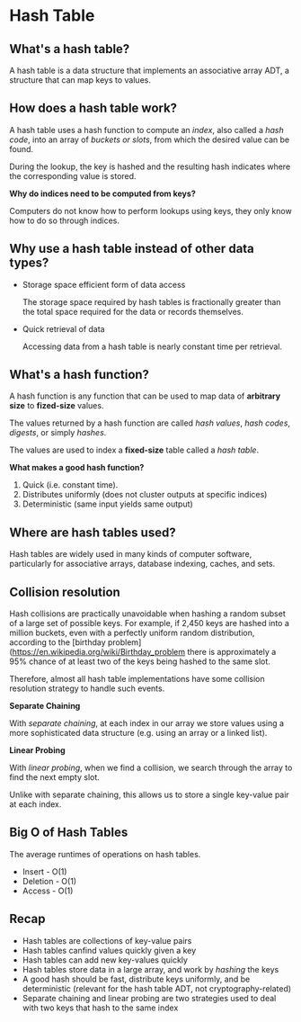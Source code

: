 # Hash Table

## What's a hash table?

A hash table is a data structure that implements an associative array ADT, a structure that can map keys to values.

## How does a hash table work?

A hash table uses a hash function to compute an _index_, also called a _hash code_, into an array of _buckets or slots_, from which the desired value can be found.

During the lookup, the key is hashed and the resulting hash indicates where the corresponding value is stored.

**Why do indices need to be computed from keys?**

Computers do not know how to perform lookups using keys, they only know how to do so through indices.

## Why use a hash table instead of other data types?

- Storage space efficient form of data access

  The storage space required by hash tables is fractionally greater than the total space required for the data or records themselves.

- Quick retrieval of data

  Accessing data from a hash table is nearly constant time per retrieval.

## What's a hash function?

A hash function is any function that can be used to map data of **arbitrary size** to **fized-size** values.

The values returned by a hash function are called _hash values_, _hash codes_, _digests_, or simply _hashes_.

The values are used to index a **fixed-size** table called a _hash table_.

**What makes a good hash function?**

1. Quick (i.e. constant time).
2. Distributes uniformly (does not cluster outputs at specific indices)
3. Deterministic (same input yields same output)

## Where are hash tables used?

Hash tables are widely used in many kinds of computer software, particularly for associative arrays, database indexing, caches, and sets.

## Collision resolution

Hash collisions are practically unavoidable when hashing a random subset of a large set of possible keys. For example, if 2,450 keys are hashed into a million buckets, even with a perfectly uniform random distribution, according to the [birthday problem](https://en.wikipedia.org/wiki/Birthday_problem there is approximately a 95% chance of at least two of the keys being hashed to the same slot.

Therefore, almost all hash table implementations have some collision resolution strategy to handle such events.

**Separate Chaining**

With _separate chaining_, at each index in our array we store values using a more sophisticated data structure (e.g. using an array or a linked list).

**Linear Probing**

With _linear probing_, when we find a collision, we search through the array to find the next empty slot.

Unlike with separate chaining, this allows us to store a single key-value pair at each index.

## Big O of Hash Tables

The average runtimes of operations on hash tables.

- Insert - O(1)
- Deletion - O(1)
- Access - O(1)

## Recap

- Hash tables are collections of key-value pairs
- Hash tables canfind values quickly given a key
- Hash tables can add new key-values quickly
- Hash tables store data in a large array, and work by _hashing_ the keys
- A good hash should be fast, distribute keys uniformly, and be deterministic (relevant for the hash table ADT, not cryptography-related)
- Separate chaining and linear probing are two strategies used to deal with two keys that hash to the same index
